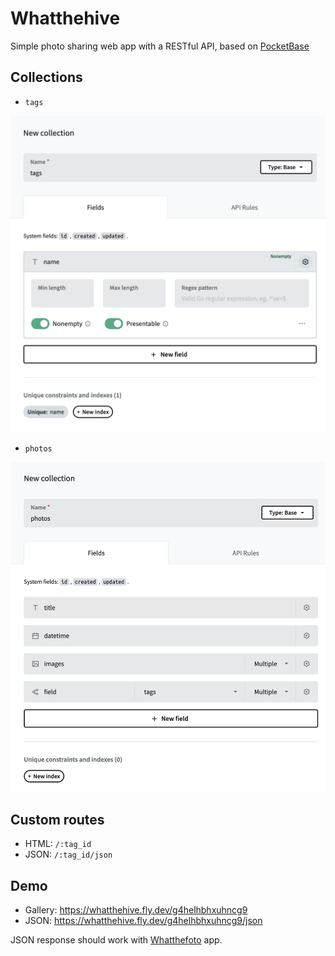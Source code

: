Whatthehive
===========

Simple photo sharing web app with a RESTful API, based on [PocketBase][0]

## Collections

- `tags`

![tags.png](img/tags.png)

- `photos`

![photos.png](img/photos.png)


## Custom routes

- HTML: `/:tag_id`
- JSON: `/:tag_id/json`

## Demo

- Gallery: https://whatthehive.fly.dev/g4helhbhxuhncg9
- JSON: https://whatthehive.fly.dev/g4helhbhxuhncg9/json


JSON response should work with [Whatthefoto][1] app.

[0]: https://github.com/pocketbase/pocketbase
[1]: https://github.com/manhtai/whatthefoto